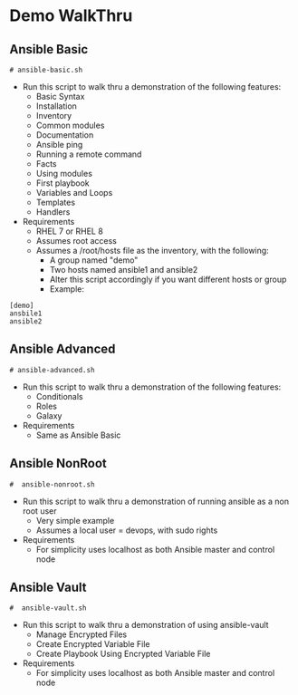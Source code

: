 # Demo WalkThru

## Ansible Basic
```  
# ansible-basic.sh
```
* Run this script to walk thru a demonstration of the following features:
  * Basic Syntax
  * Installation
  * Inventory
  * Common modules
  * Documentation
  * Ansible ping
  * Running a remote command
  * Facts
  * Using modules
  * First playbook
  * Variables and Loops
  * Templates
  * Handlers
* Requirements
  * RHEL 7 or RHEL 8
  * Assumes root access
  * Assumes a /root/hosts file as the inventory, with the following:
    * A group named "demo"
    * Two hosts named ansible1 and ansible2
    * Alter this script accordingly if you want different hosts or group
    * Example:
```
[demo]
ansbile1
ansible2
```


## Ansible Advanced
```
# ansible-advanced.sh
```
* Run this script to walk thru a demonstration of the following features:
  * Conditionals
  * Roles
  * Galaxy
* Requirements
  * Same as Ansible Basic

## Ansible NonRoot
```  
#  ansible-nonroot.sh
```
* Run this script to walk thru a demonstration of running ansible as a non root user
  * Very simple example
  * Assumes a local user = devops, with sudo rights
* Requirements
  * For simplicity uses localhost as both Ansible master and control node

## Ansible Vault
```  
#  ansible-vault.sh
```
* Run this script to walk thru a demonstration of using ansible-vault
  * Manage Encrypted Files
  * Create Encrypted Variable File
  * Create Playbook Using Encrypted Variable File
* Requirements
  * For simplicity uses localhost as both Ansible master and control node

